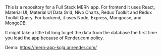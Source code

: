 This is a repository for a Full Stack MERN app.
For frontend it uses React, Material UI, Material UI Data Grid, Nivo Charts, Redux Toolkit and Redux Toolkit Query. For backend, it uses Node, Express, Mongoose, and MongoDB.

It might take a little bit long to get the data from the database the first time you load the app because of Render.com policy.

Demo: https://mern-app-kqlg.onrender.com/
